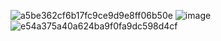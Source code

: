 ![a5be362cf6b17fc9ce9d9e8ff06b50e](https://github.com/user-attachments/assets/c5bb7f3c-a5e1-464d-a917-4f04d03a7406)
![image](https://github.com/user-attachments/assets/3d739542-d02d-434f-b758-bd98e0e86c8d)
![e54a375a40a624ba9f0fa9dc598d4cf](https://github.com/user-attachments/assets/5911eab0-354b-4c79-a778-8db15d8c20e3)
